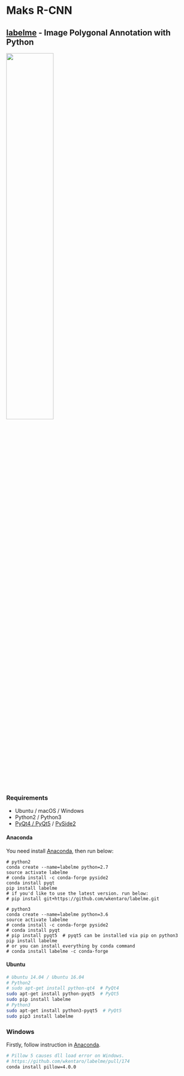 # Maks R-CNN

## [labelme](https://github.com/wkentaro/labelme) - Image Polygonal Annotation with Python 

<div align="left">
  <img src="https://github.com/yehengchen/Object-Detection-and-Tracking/blob/master/TwoStage/R-CNN/annotation.jpg" width="50%">
</div>

### Requirements

- Ubuntu / macOS / Windows
- Python2 / Python3
- [PyQt4 / PyQt5](http://www.riverbankcomputing.co.uk/software/pyqt/intro) / [PySide2](https://wiki.qt.io/PySide2_GettingStarted)


#### Anaconda

You need install [Anaconda](https://www.continuum.io/downloads), then run below:

```
# python2
conda create --name=labelme python=2.7
source activate labelme
# conda install -c conda-forge pyside2
conda install pyqt
pip install labelme
# if you'd like to use the latest version. run below:
# pip install git+https://github.com/wkentaro/labelme.git

# python3
conda create --name=labelme python=3.6
source activate labelme
# conda install -c conda-forge pyside2
# conda install pyqt
# pip install pyqt5  # pyqt5 can be installed via pip on python3
pip install labelme
# or you can install everything by conda command
# conda install labelme -c conda-forge
```

#### Ubuntu

```bash
# Ubuntu 14.04 / Ubuntu 16.04
# Python2
# sudo apt-get install python-qt4  # PyQt4
sudo apt-get install python-pyqt5  # PyQt5
sudo pip install labelme
# Python3
sudo apt-get install python3-pyqt5  # PyQt5
sudo pip3 install labelme
```

### Windows

Firstly, follow instruction in [Anaconda](#anaconda).

```bash
# Pillow 5 causes dll load error on Windows.
# https://github.com/wkentaro/labelme/pull/174
conda install pillow=4.0.0
```
